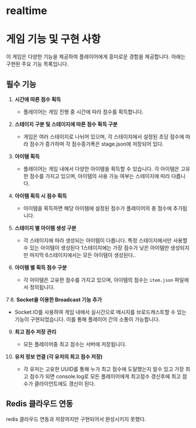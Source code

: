 # realtime

# 게임 기능 및 구현 사항

이 게임은 다양한 기능을 제공하여 플레이어에게 흥미로운 경험을 제공합니다. 아래는 구현된 주요 기능 목록입니다.

## 필수 기능

1. **시간에 따른 점수 획득**
   - 플레이어는 게임 진행 중 시간에 따라 점수를 획득합니다. 

2. **스테이지 구분 및 스테이지에 따른 점수 획득 구분**
   - 게임은 여러 스테이지로 나뉘어 있으며, 각 스테이지에서 설정된 초당 점수에 따라 점수가 증가하며 각 점수증가폭은 stage.json에 저장되어 있다.

3. **아이템 획득**
   - 플레이어는 게임 내에서 다양한 아이템을 획득할 수 있습니다. 각 아이템은 고유한 점수를 가지고 있으며, 아이템의 사용 가능 여부는 스테이지에 따라 다릅니다.

4. **아이템 획득 시 점수 획득**
   - 아이템을 획득하면 해당 아이템에 설정된 점수가 플레이어의 총 점수에 추가됩니다.

5. **스테이지 별 아이템 생성 구분**
   - 각 스테이지에 따라 생성되는 아이템이 다릅니다. 특정 스테이지에서만 사용할 수 있는 아이템이 생성된다 1스테이지에는 가장 점수가 낮은 아이템만 생성되지만 마지막 6스테이지에서는 모든 아이템이 생성된다..

6. **아이템 별 획득 점수 구분**
   - 각 아이템은 고유한 점수를 가지고 있으며, 아이템의 점수는 `item.json` 파일에서 정의됩니다.

7
8. **Socket을 이용한 Broadcast 기능 추가**
   - Socket.IO를 사용하여 게임 내에서 실시간으로 메시지를 브로드캐스트할 수 있는 기능이 구현되었습니다. 이를 통해 플레이어 간의 소통이 가능합니다.

9. **최고 점수 저장 관리**
   - 모든 플레이어중 최고 점수는 서버에 저장됩니다.

10. **유저 정보 연결 (각 유저의 최고 점수 저장)**
    - 각 유저는 고유한 UUID를 통해 누가 최고 점수에 도달했는지 알수 있고 가장 최고 점수가 되면 console.log로 모든 플레이어에게 최고점수 갱신후에 최고 점수가 클라이언트에도 갱신이 된다. 

## Redis 클라우드 연동

redis 클라우드 연동과 저장까지만 구현되어서 완성시키지 못했다.
